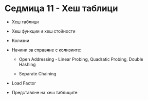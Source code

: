 # Седмица 11 - Хеш таблици

- Хеш таблици

- Хеш функции и хеш стойности

- Колизии

- Начини за справяне с колизиите: 

  - Open Addressing - Linear Probing, Quadratic Probing, Double Hashing
  
  - Separate Chaining
  
- Load Factor  

- Представяне на хеш таблиците
